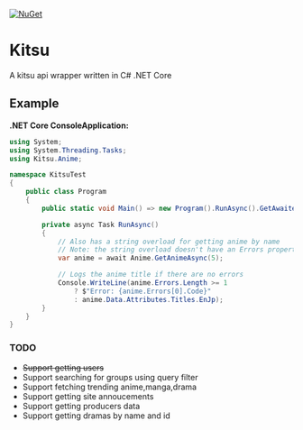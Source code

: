 [![NuGet](https://img.shields.io/nuget/v/Kitsu.svg?style=flat-square)](https://www.nuget.org/packages/Kitsu)

# Kitsu
A kitsu api wrapper written in C# .NET Core

## Example
**.NET Core ConsoleApplication:**
```cs
using System;
using System.Threading.Tasks;
using Kitsu.Anime;

namespace KitsuTest
{
    public class Program
    {
        public static void Main() => new Program().RunAsync().GetAwaiter().GetResult();

        private async Task RunAsync()
        {
            // Also has a string overload for getting anime by name
            // Note: the string overload doesn't have an Errors property since kitsu doesn't return errors properly when searching by name
            var anime = await Anime.GetAnimeAsync(5);

            // Logs the anime title if there are no errors
            Console.WriteLine(anime.Errors.Length >= 1
                ? $"Error: {anime.Errors[0].Code}"
                : anime.Data.Attributes.Titles.EnJp);
        }
    }
}
```

### TODO
* ~~Support getting users~~ <!-- https://kitsu.docs.apiary.io/#reference/users/users -->
* Support searching for groups using query filter <!-- https://kitsu.io/api/edge/groups?filter[query]=<USER_QUERY> -->
* Support fetching trending anime,manga,drama <!-- https://kitsu.docs.apiary.io/#reference/media/trending-anime/fetch-collection -->
* Support getting site annoucements <!-- https://kitsu.docs.apiary.io/#reference/site-announcements/site-announcements -->
* Support getting producers data <!-- -->
* Support getting dramas by name and id <!-- -->
